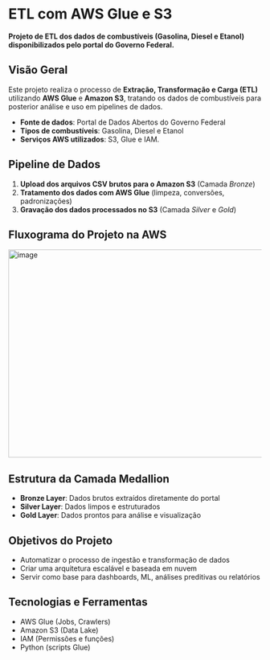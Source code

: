 # ETL com AWS Glue e S3

**Projeto de ETL dos dados de combustíveis (Gasolina, Diesel e Etanol) disponibilizados pelo portal do Governo Federal.**

## Visão Geral

Este projeto realiza o processo de **Extração, Transformação e Carga (ETL)** utilizando **AWS Glue** e **Amazon S3**, tratando os dados de combustíveis para posterior análise e uso em pipelines de dados.

* **Fonte de dados**: Portal de Dados Abertos do Governo Federal
*  **Tipos de combustíveis**: Gasolina, Diesel e Etanol
*  **Serviços AWS utilizados**: S3, Glue e IAM.

## Pipeline de Dados

1. **Upload dos arquivos CSV brutos para o Amazon S3** (Camada *Bronze*)
2. **Tratamento dos dados com AWS Glue** (limpeza, conversões, padronizações)
3. **Gravação dos dados processados no S3** (Camada *Silver* e *Gold*)

## Fluxograma do Projeto na AWS

<img width="699" height="414" alt="image" src="https://github.com/user-attachments/assets/65f4c153-33a6-4508-833e-a4aff36b1341" />

## Estrutura da Camada Medallion

* **Bronze Layer**: Dados brutos extraídos diretamente do portal
* **Silver Layer**: Dados limpos e estruturados
* **Gold Layer**: Dados prontos para análise e visualização

##  Objetivos do Projeto

* Automatizar o processo de ingestão e transformação de dados
* Criar uma arquitetura escalável e baseada em nuvem
* Servir como base para dashboards, ML, análises preditivas ou relatórios

## Tecnologias e Ferramentas

* AWS Glue (Jobs, Crawlers)
* Amazon S3 (Data Lake)
* IAM (Permissões e funções)
* Python (scripts Glue)




